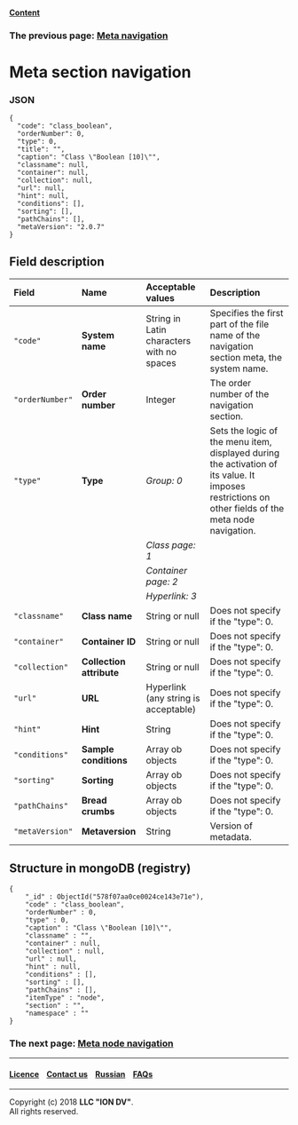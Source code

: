 #### [Content](/docs/en/index.md)

### The previous page: [Meta navigation](/docs/en/2_system_description/metadata_structure/meta_navigation/meta_navigation.md)

# Meta section navigation

### JSON
```
{
  "code": "class_boolean",
  "orderNumber": 0,
  "type": 0,
  "title": "",
  "caption": "Class \"Boolean [10]\"",
  "classname": null,
  "container": null,
  "collection": null,
  "url": null,
  "hint": null,
  "conditions": [],
  "sorting": [],
  "pathChains": [],
  "metaVersion": "2.0.7"
}
```
## Field description

| Field        | Name  | Acceptable values                                                                                                                                                                              | Description                                                                                                 |
|:------------|:----------------------|:-------------------------------------------------------------------------------------------------------------------------------------------------------------------------------------------------|:---------------------------------------------------------------------------------------------------------|
| `"code"` | **System name**     | String in Latin characters with no spaces                                                                                                                                                                                          | Specifies the first part of the file name of the navigation section meta, the system name.             |
| `"orderNumber"` | **Order number**    | Integer                                                                                                                                                                                          | The order number of the navigation section.                                            |
| `"type"`        | **Type**               | _Group: 0_                          | Sets the logic of the menu item, displayed during the activation of its value. It imposes restrictions on other fields of the meta node navigation.                                                                                                                                            |
|                 |                       | _Class page: 1_                 |                                                                                                                                                                                                                                                                                          |
|                 |                       | _Container page: 2_             |                                                                                                                                                                                                                                                                                          |
|                 |                       | _Hyperlink: 3_                     |                                                                                                                                                                                                                                                                                          |
| `"classname"` | **Class name**    | String or null                                                                                                                                                                                           |Does not specify if the "type": 0.                                                  |
| `"container"` | **Container ID**    | String or null                                                                                                                                                                                          |Does not specify if the "type": 0.                                                  |
| `"collection"` | **Collection attribute**    | String or null                                                                                                                                                                                         |Does not specify if the "type": 0.                                                  |
| `"url"` | **URL**               | Hyperlink (any string is acceptable)                                                                                                                                                                                           |Does not specify if the "type": 0.                                                  |
| `"hint"` | **Hint**         | String                                                                                                                                                                                           |Does not specify if the "type": 0.                                                  |
| `"conditions"` | **Sample conditions**   | Array ob objects                                                                                                                                                                                           |Does not specify if the "type": 0.                                                  |
| `"sorting"` | **Sorting**        | Array ob objects                                                                                                                                                                                           |Does not specify if the "type": 0.                                                  |
| `"pathChains"` | **Bread crumbs**    | Array ob objects                                                                                                                                                                                           |Does not specify if the "type": 0.                                                  |
| `"metaVersion"` | **Metaversion**    | String                                                                                                                                                                                           | Version of metadata.                                              |

## Structure in mongoDB (registry)
```
{
    "_id" : ObjectId("578f07aa0ce0024ce143e71e"),
    "code" : "class_boolean",
    "orderNumber" : 0,
    "type" : 0,
    "caption" : "Class \"Boolean [10]\"",
    "classname" : "",
    "container" : null,
    "collection" : null,
    "url" : null,
    "hint" : null,
    "conditions" : [],
    "sorting" : [],
    "pathChains" : [],
    "itemType" : "node",
    "section" : "",
    "namespace" : ""
}
```

### The next page: [Meta node navigation](/docs/en/2_system_description/metadata_structure/meta_navigation/navigation_nodes.md)

--------------------------------------------------------------------------  


 #### [Licence](/LICENCE.md) &ensp;  [Contact us](https://iondv.com) &ensp;  [Russian](/docs/ru/2_system_description/metadata_structure/meta_navigation/navigation_section.md)   &ensp; [FAQs](/faqs.md)          



--------------------------------------------------------------------------  

Copyright (c) 2018 **LLC "ION DV"**.  
All rights reserved. 